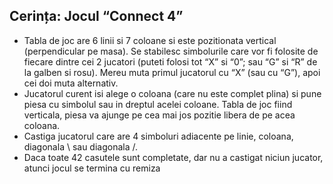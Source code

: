 ## Cerința: Jocul “Connect 4”  

- Tabla de joc are 6 linii si 7 coloane si este pozitionata vertical (perpendicular pe masa).
  Se stabilesc simbolurile care vor fi folosite de fiecare dintre cei 2 jucatori (puteti folosi tot “X”
  si “0”; sau “G” si “R” de la galben si rosu). Mereu muta primul jucatorul cu “X” (sau cu “G”),
  apoi cei doi muta alternativ.
- Jucatorul curent isi alege o coloana (care nu este complet plina) si pune piesa cu simbolul sau in dreptul acelei coloane. Tabla de joc fiind verticala, piesa va ajunge pe cea mai jos pozitie libera de pe acea coloana.
- Castiga jucatorul care are 4 simboluri adiacente pe linie, coloana, diagonala \ sau diagonala /.
- Daca toate 42 casutele sunt completate, dar nu a castigat niciun jucator, atunci jocul se
  termina cu remiza  
